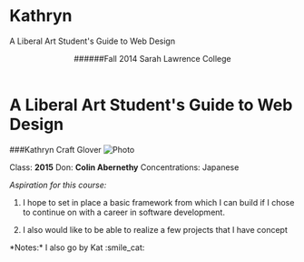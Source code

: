 Kathryn
=======

A Liberal Art Student's Guide to Web Design

<header>######Fall 2014 Sarah Lawrence College</header>

A Liberal Art Student's Guide to Web Design
======

###Kathryn Craft Glover
![Photo](url)

Class: **2015**
Don: **Colin Abernethy**
Concentrations: Japanese 

*Aspiration for this course:* 

1. I hope to set in place a basic framework from which I can build if I chose to continue on with a career in software development.

2. I also would like to be able to realize a few projects that I have concept

<footer>*Notes:*
I also go by Kat :smile_cat:</footer>
